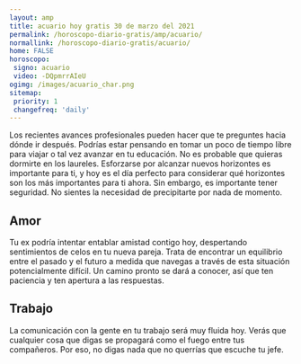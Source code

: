 ```yaml
---
layout: amp
title: acuario hoy gratis 30 de marzo del 2021 
permalink: /horoscopo-diario-gratis/amp/acuario/
normallink: /horoscopo-diario-gratis/acuario/
home: FALSE
horoscopo:
 signo: acuario
 video: -DQpmrrAIeU
ogimg: /images/acuario_char.png
sitemap:
 priority: 1
 changefreq: 'daily'
---
```



Los recientes avances profesionales pueden hacer que te preguntes hacia dónde ir después. Podrías estar pensando en tomar un poco de tiempo libre para viajar o tal vez avanzar en tu educación. No es probable que quieras dormirte en los laureles. Esforzarse por alcanzar nuevos horizontes es importante para ti, y hoy es el día perfecto para considerar qué horizontes son los más importantes para ti ahora. Sin embargo, es importante tener seguridad. No sientes la necesidad de precipitarte por nada de momento.

## Amor

Tu ex podría intentar entablar amistad contigo hoy, despertando sentimientos de celos en tu nueva pareja. Trata de encontrar un equilibrio entre el pasado y el futuro a medida que navegas a través de esta situación potencialmente difícil. Un camino pronto se dará a conocer, así que ten paciencia y ten apertura a las respuestas.

## Trabajo

La comunicación con la gente en tu trabajo será muy fluida hoy. Verás que cualquier cosa que digas se propagará como el fuego entre tus compañeros. Por eso, no digas nada que no querrías que escuche tu jefe.